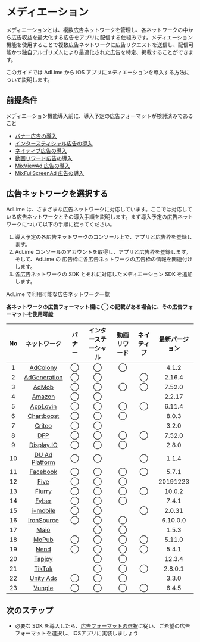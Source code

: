 # メディエーション
メディエーションとは、複数広告ネットワークを管理し、各ネットワークの中から広告収益を最大化する広告をアプリに配信する仕組みです。メディエーション機能を使用することで複数広告ネットワークに広告リクエストを送信し、配信可能かつ独自アルゴリズムにより最適化された広告を特定、掲載することができます。

このガイドでは AdLime から iOS アプリにメディエーションを導入する方法について説明します。

##  前提条件

メディエーション機能導入前に、導入予定の広告フォーマットが検討済みであること

- [バナー広告の導入](./banner.md)
- [インタースティシャル広告の導入](./Interstitial.md)
- [ネイティブ広告の導入](./native.md)
- [動画リワード広告の導入](./rewarded.md)
- [MixViewAd 広告の導入](./mixviewad.md)
- [MixFullScreenAd 広告の導入](./mixfullscreenad.md)

## 広告ネットワークを選択する

AdLime は、さまざまな広告ネットワークに対応しています。ここでは対応している広告ネットワークとその導入手順を説明します。まず導入予定の広告ネットワークについて以下の手順に従ってください。

 1. 導入予定の各広告ネットワークのコンソール上で、アプリと広告枠を登録します。
 2. AdLime コンソールのアカウントを取得し、アプリと広告枠を登録します。そして、AdLime の 広告枠に各広告ネットワークの広告枠の情報を関連付けします。
 3. 各広告ネットワークの SDK とそれに対応したメディエーション SDK を追加します。

AdLime で利用可能な広告ネットワーク一覧

**各ネットワークの広告フォーマット欄に ◯ の記載がある場合に、その広告フォーマットを使用可能**

| No  |  ネットワーク                 | バナー | インターステーシャル  | 動画リワード | ネイティブ | 最新バージョン |
|:---:|:-------------------------------------:|:------:|:----:|:--------:|:------:|:--------:|
| 1   | [AdColony](./mediation_adcolony.md)        | ◯      | ◯    | ◯        |        | 4.1.2    |
| 2   | [AdGeneration](./mediation_adgeneration.md)| ◯      | ◯    |          | ◯      | 2.16.4   |
| 3   | [AdMob](./mediation_admob.md)              | ◯      | ◯    | ◯        | ◯      | 7.52.0   |
| 4   | [Amazon](./mediation_amazon.md)            | ◯      | ◯    |          |        | 2.2.17   |
| 5   | [AppLovin](./mediation_applovin.md)        | ◯      | ◯    | ◯        |     ◯  | 6.11.4   |
| 6   | [Chartboost](./mediation_chartboost.md)    | ◯      | ◯    | ◯        |        | 8.0.3    |
| 7   | [Criteo](./mediation_criteo.md)            | ◯      | ◯    |          |        | 3.2.0    |
| 8   | [DFP](./mediation_dfp.md)                  | ◯      | ◯    | ◯        | ◯      | 7.52.0   |
| 9   | [Display.IO](./mediation_display_io.md)    | ◯      | ◯    |    ◯     |        | 2.8.0    |
| 10  | [DU Ad Platform](./mediation_du_ad_platform.md) | ◯ | ◯    |          | ◯      | 1.1.4    |
| 11  | [Facebook](./mediation_facebook.md)        | ◯      | ◯    | ◯        | ◯      | 5.7.1    |
| 12  | [Five](./mediation_five.md)                | ◯      | ◯    | ◯        |        | 20191223 |
| 13  | [Flurry](./mediation_flurry.md)            | ◯      | ◯    | ◯        | ◯      | 10.0.2   |
| 14  | [Fyber](./mediation_fyber.md)              | ◯      | ◯    | ◯        |        | 7.4.1    |
| 15  | [i-mobile](./mediation_imobile.md)         | ◯      | ◯    |          | ◯      | 2.0.31   |
| 16  | [IronSource](./mediation_ironsource.md)    | ◯      | ◯    | ◯        |        | 6.10.0.0 |
| 17  | [Maio](./mediation_maio.md)                |        | ◯    | ◯        |        | 1.5.3    |
| 18  | [MoPub](./mediation_mopub.md)              | ◯      | ◯    | ◯        | ◯      | 5.11.0   |
| 19  | [Nend](./mediation_nend.md)                | ◯      | ◯    | ◯        | ◯      | 5.4.1    |
| 20  | [Tapjoy](./mediation_tapjoy.md)            |        | ◯    | ◯        |        | 12.3.4   |
| 21  | [TikTok](./mediation_tiktok.md)            |        | ◯    | ◯        | ◯      | 2.8.0.1  |
| 22  | [Unity Ads](./mediation_unity_ads.md)      | ◯      | ◯    | ◯        |        | 3.3.0    |
| 23  | [Vungle](./mediation_vungle.md)            | ◯      | ◯    | ◯        | ◯      | 6.4.5    |


## 次のステップ
- 必要な SDK を導入したら、[広告フォーマットの選択](./adformat.md)に従い、ご希望の広告フォーマットを選択し、iOSアプリに実装しましょう

